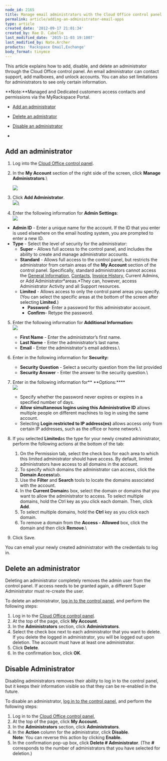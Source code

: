 ```yaml
---
node_id: 2165
title: Manage email administrators with the Cloud Office control panel
permalink: article/adding-an-administrator-email-apps
type: article
created_date: '2012-09-17 21:01:34'
created_by: Rae D. Cabello
last_modified_date: '2015-11-03 19:1007'
last_modified_by: Nate.Archer
products: 'Rackspace Email,Exchange'
body_format: tinymce
---
```


This article explains how to add, disable, and delete an administrator
through the Cloud Office control panel. An email administrator can
contact support, add mailboxes, and unlock accounts. You can also set
limitations for administrators to see only certain information.

**Note:**Managed and Dedicated customers access contacts and permissions
via the MyRackspace Portal.

-   [Add an administrator](#add)
-   [Delete an admistrator](#delete)
-   [Disable an administrator](#disable)

 
-

Add an administrator
--------------------

1.  Log into the [Cloud Office control
    panel](https://cp.rackspace.com/ "Email & Apps Control Panel").
2.  In the **My Account** section of the right side of the screen, click
    **Manage Administrators**.\

    ![](/knowledge_center/sites/default/files/field/image/Manage%20email%20administrators%20with%20the%20Cloud%20Office%20control%20panel.jpg)
3.  Click **Add Administrator**.\
     ![](/knowledge_center/sites/default/files/field/image/2_5.png)\
      
4.  Enter the following information for **Admin Settings**:\
     ![](/knowledge_center/sites/default/files/field/image/3_5.png)

-   **Admin ID** - Enter a unique name for the account. If the ID that
    you enter is used elsewhere on the email hosting system, you are
    prompted to enter a new ID.
-   **Type** - Select the level of security for the administrator:
    -   **Super** - Allows full access to the control panel, and
        includes the ability to create and manage administrator
        accounts.
    -   **Standard** - Allows full access to the control panel, but
        restricts the administrator from certain areas of the **My
        Account** section of the control panel. Specifically, standard
        administrators cannot access the [General
        Information](/knowledge_center/article/general-information-email-apps-control-panel), [Contacts](/knowledge_center/article/company-contacts-email-apps-control-panel "Company Contacts"),
        [Invoice
        History,](/knowledge_center/article/invoice-history-email-apps-control-panel "Invoice History")
        Current Admins, or Add Administrator*areas.*They can, however,
        access Administrator Activity and all Support resources.
    -   **Limited** - Allows access to only the control panel areas you
        specify. (You can select the specific areas at the bottom of the
        screen after selecting **Limited**.)
        -   **Password**- Enter a password for this administrator
            account.
        -   **Confirm**- Retype the password.

5.  Enter the following information for **Additional Information:\
     **![](/knowledge_center/sites/default/files/field/image/5_4.png)****
    -   **First Name** - Enter the administrator&rsquo;s first name.
    -   **Last Name** - Enter the administrator&rsquo;s last name.
    -   **Email** - Enter the administrator's email address.\
          

6.  Enter in the following information for **Security:**
    -   **Security Question** - Select a security question from the list
        provided
    -   **Security Answer** - Enter the answer to the security
        question.\
          

7.  Enter in the following information for** **Options:****\
     ![](/knowledge_center/sites/default/files/field/image/7_0.png)
    -   Specify whether the password never expires or expires in a
        specified number of days.
    -   **Allow simultaneous logins using this Administrative ID**
        allows multiple people on different machines to log in using the
        same account.
    -   Selecting **Login restricted to IP address(es)** allows access
        only from certain IP addresses, such as the office or home
        network.\
          

8.  If you selected **Limited**as the type for your newly created
    administrator, perform the following actions at the bottom of the
    tab:
    1.  On the Permission tab, select the check box for each area to
        which this limited administrator should have access. By default,
        limited administrators have access to all domains in the
        account. 
    2.  To specify which domains the administrator can access, click
        the **Domain Access**tab.
    3.  Use the **Filter** and **Search** tools to locate the domains
        associated with the account.
    4.  In the **Current Domain**s box, select the domain or domains
        that you want to allow the administrator to access. To select
        multiple domains, hold the Ctrl key as you click each domain.
        Then, click **Add**.
    5.  To select multiple domains, hold the **Ctrl** key as you click
        each domain.
    6.  To remove a domain from the **Access - Allowed** box, click the
        domain and then click **Remove**.\
          

9.  Click Save.

You can email your newly created administrator with the credentials to
log in.

 

Delete an administrator
-----------------------

Deleting an administrator completely removes the admin user from the
control panel.  If access needs to be granted again, a different Super
Administrator must re-create the user.

To delete an administrator, [log in to the control
panel](https://cp.rackspace.com/), and perform the following steps:

1.  Log in to the [Cloud Office control
    panel](https://cp.rackspace.com/).
2.  At the top of the page, click **My Account**.
3.  In the **Administrators** section, click **Administrators**.
4.  Select the check box next to each administrator that you want to
    delete. If you delete the logged in administrator, you will be
    logged out upon deletion. The account must have at least one
    administrator.
5.  Click **Delete**.
6.  In the confirmation box, click **OK**.

Disable Administrator
---------------------

Disabling administrators removes their ability to log in to the control
panel, but it keeps their information visible so that they can be
re-enabled in the future.

To disable an administrator, [log in to the control
panel](https://cp.rackspace.com/), and perform the following steps:

1.  Log in to the [Cloud Office control
    panel](https://cp.rackspace.com/),
2.  At the top of the page, click **My Account.**
3.  In the **Administrators** section, click **Administrators**.
4.  In the **Action** column for the administrator, click **Disable**. \
     **Note**: You can reverse this action by clicking **Enable.**
5.  In the confirmation pop-up box, click **Delete \# Administrator**.
    (The **\#** corresponds to the number of administrators that you
    have selected for deletion.)

 

